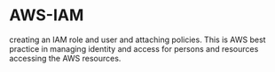 # AWS-IAM
creating an IAM role and user and attaching policies. This is AWS best practice in managing identity and access for persons and resources accessing the AWS resources.
